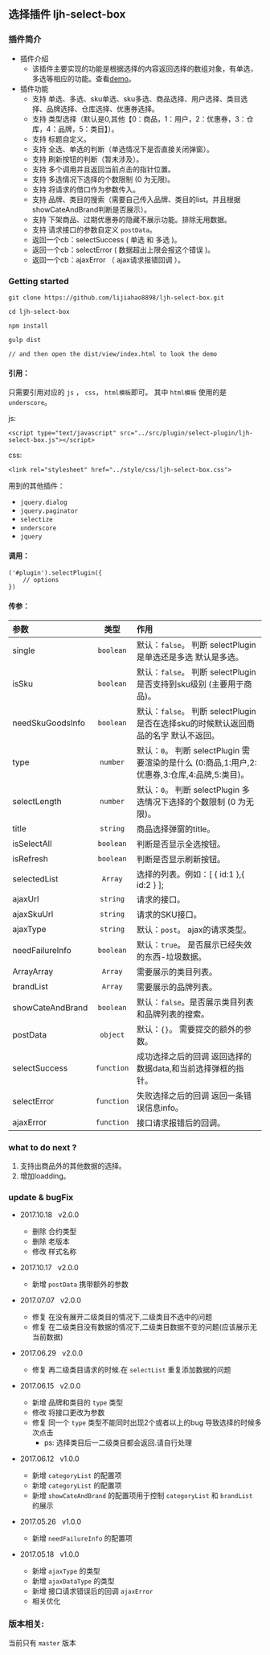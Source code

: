 ## 选择插件 ljh-select-box

### 插件简介
- 插件介绍
    * 该插件主要实现的功能是根据选择的内容返回选择的数组对象，有单选，多选等相应的功能。查看[demo](https://lijiahao8898.github.io/ljh-select-box/dist/view/)。
- 插件功能
    * 支持 单选、多选、sku单选、sku多选、商品选择、用户选择、类目选择、品牌选择、仓库选择、优惠券选择。
    * 支持 类型选择（默认是0,其他【0：商品，1：用户，2：优惠券，3：仓库，4：品牌，5：类目】）。
    * 支持 标题自定义。
    * 支持 全选、单选的判断（单选情况下是否直接关闭弹窗）。
    * 支持 刷新按钮的判断（暂未涉及）。
    * 支持 多个调用并且返回当前点击的指针位置。
    * 支持 多选情况下选择的个数限制 (0 为无限)。
    * 支持 将请求的借口作为参数传入。
    * 支持 品牌、类目的搜索（需要自己传入品牌、类目的list。并且根据showCateAndBrand判断是否展示）。
    * 支持 下架商品、过期优惠券的隐藏不展示功能。排除无用数据。
    * 支持 请求接口的参数自定义 `postData`。
    * 返回一个cb：selectSuccess ( 单选 和 多选 )。
    * 返回一个cb：selectError ( 数据超出上限会报这个错误 )。
    * 返回一个cb：ajaxError （ ajax请求报错回调 ）。

### Getting started
```
git clone https://github.com/lijiahao8898/ljh-select-box.git

cd ljh-select-box

npm install

gulp dist

// and then open the dist/view/index.html to look the demo
```

#### 引用：
只需要引用对应的 `js` ， `css`， `html模板`即可。
其中 `html模板` 使用的是 `underscore`。

js:
```
<script type="text/javascript" src="../src/plugin/select-plugin/ljh-select-box.js"></script>
```
css:
```
<link rel="stylesheet" href="../style/css/ljh-select-box.css">
```

用到的其他插件：

* `jquery.dialog`
* `jquery.paginator`
* `selectize`
* `underscore`
* `jquery`

#### 调用：
```
('#plugin').selectPlugin({
    // options
})
```

#### 传参：
| 参数              | 类型             | 作用                                                     |
|:---------------- |:----------------:|:---------------------------------------------------------|
| single           | `boolean`        | 默认：`false`。 判断 selectPlugin 是单选还是多选 默认是多选。 |
| isSku            | `boolean`        | 默认：`false`。 判断 selectPlugin 是否支持到sku级别 (主要用于商品)。 |
| needSkuGoodsInfo | `boolean`        | 默认：`false`。 判断 selectPlugin 是否在选择sku的时候默认返回商品的名字 默认不返回。 |
| type             | `number`         | 默认：`0`。 判断 selectPlugin 需要渲染的是什么 (0:商品,1:用户,2:优惠券,3:仓库,4:品牌,5:类目)。 |
| selectLength     | `number`         | 默认：`0`。 判断 selectPlugin 多选情况下选择的个数限制 (0 为无限)。 |
| title            | `string`         | 商品选择弹窗的title。 |
| isSelectAll      | `boolean`        | 判断是否显示全选按钮。 |
| isRefresh        | `boolean`        | 判断是否显示刷新按钮。 |
| selectedList     | `Array`          | 选择的列表。例如：[ { id:1 },{ id:2 } ];  |
| ajaxUrl          | `string`         | 请求的接口。 |
| ajaxSkuUrl       | `string`         | 请求的SKU接口。 |
| ajaxType         | `string`         | 默认：`post`。 ajax的请求类型。 |
| needFailureInfo  | `boolean`        | 默认：`true`。 是否展示已经失效的东西-垃圾数据。 |
| ArrayArray       | `Array`          | 需要展示的类目列表。 |
| brandList        | `Array`          | 需要展示的品牌列表。 |
| showCateAndBrand | `boolean`        | 默认：`false`。是否展示类目列表和品牌列表的搜索。 |
| postData         | `object`         | 默认：`{}`。 需要提交的额外的参数。 |
| selectSuccess    | `function`       | 成功选择之后的回调 返回选择的数据data,和当前选择弹框的指针。 |
| selectError      | `function`       | 失败选择之后的回调 返回一条错误信息info。 |
| ajaxError        | `function`       | 接口请求报错后的回调。 |

### what to do next ?
1. 支持出商品外的其他数据的选择。
2. 增加loadding。

### update & bugFix
- 2017.10.18 &nbsp; v2.0.0
    * 删除 合约类型
    * 删除 老版本
    * 修改 样式名称

- 2017.10.17 &nbsp; v2.0.0
    * 新增 `postData` 携带额外的参数

- 2017.07.07 &nbsp; v2.0.0
    * 修复 在没有展开二级类目的情况下,二级类目不选中的问题
    * 修复 在二级类目没有数据的情况下,二级类目数据不变的问题(应该展示无当前数据)

- 2017.06.29 &nbsp; v2.0.0
    * 修复 再二级类目请求的时候.在 `selectList` 重复添加数据的问题

- 2017.06.15 &nbsp; v2.0.0
    * 新增 品牌和类目的 `type` 类型
    * 修改 将接口更改为参数
    - 修复 同一个 `type` 类型不能同时出现2个或者以上的bug 导致选择的时候多次点击
        * ps: 选择类目后一二级类目都会返回.请自行处理

- 2017.06.12 &nbsp; v1.0.0
    * 新增 `categoryList` 的配置项
    * 新增 `categoryList` 的配置项
    * 新增 `showCateAndBrand` 的配置项用于控制 `categoryList` 和 `brandList` 的展示

- 2017.05.26 &nbsp; v1.0.0
    * 新增 `needFailureInfo` 的配置项

- 2017.05.18 &nbsp; v1.0.0
    * 新增 `ajaxType` 的类型
    * 新增 `ajaxDataType` 的类型
    * 新增 接口请求错误后的回调 `ajaxError`
    * 相关优化

### 版本相关:
当前只有 `master` 版本


 
